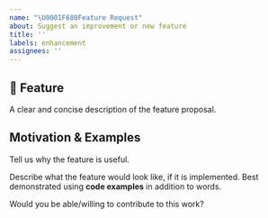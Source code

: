 ```yaml
---
name: "\U0001F680Feature Request"
about: Suggest an improvement or new feature
title: ''
labels: enhancement
assignees: ''
---
```


## 🚀 Feature

A clear and concise description of the feature proposal.

## Motivation & Examples

Tell us why the feature is useful.

Describe what the feature would look like, if it is implemented. Best
demonstrated using **code examples** in addition to words.

Would you be able/willing to contribute to this work?
